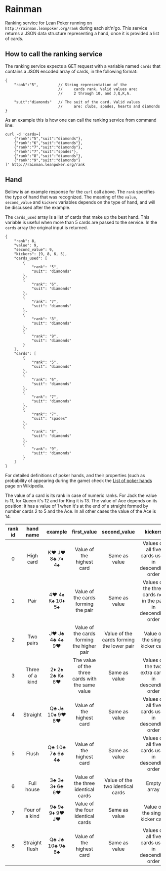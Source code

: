 # Rainman

Ranking service for Lean Poker running on `http://rainman.leanpoker.org/rank` during each sit'n'go. This service returns a JSON data structure representing a hand, once it is provided a list of cards.

## How to call the ranking service

The ranking service expects a GET request with a variable named `cards` that contains a JSON encoded array of cards, in the following format: 

```
{
    "rank":"5",         // String representation of the 
                        //     cards rank. Valid values are: 
                        //     2 through 10, and J,Q,K,A. 

    "suit":"diamonds"   // The suit of the card. Valid values
                        //     are: clubs, spades, hearts and diamonds
}
```

As an example this is how one can call the ranking service from command line:

```
curl -d 'cards=[
    {"rank":"5","suit":"diamonds"},
    {"rank":"6","suit":"diamonds"},
    {"rank":"7","suit":"diamonds"},
    {"rank":"7","suit":"spades"},
    {"rank":"8","suit":"diamonds"},
    {"rank":"9","suit":"diamonds"}
]' http://rainman.leanpoker.org/rank
```
## Hand 

Bellow is an example response for the `curl` call above. The `rank` specifies the type of hand
that was recognized. The meaning of the `value`, `second_value` and `kickers` variables depends
on the type of hand, and will be discussed after the example. 

The `cards_used` array is a list of cards that make up the best hand. This variable is useful 
when more than 5 cards are passed to the service. In the `cards` array the original input is returned. 

```
{
    "rank": 8,
    "value": 9,
    "second_value": 9,
    "kickers": [9, 8, 6, 5],
    "cards_used": [
        {
            "rank": "5",
            "suit": "diamonds"
        },
        {
            "rank": "6",
            "suit": "diamonds"
        },
        {
            "rank": "7",
            "suit": "diamonds"
        },
        {
            "rank": "8",
            "suit": "diamonds"
        },
        {
            "rank": "9",
            "suit": "diamonds"
        }
    ],
    "cards": [
        {
            "rank": "5",
            "suit": "diamonds"
        },
        {
            "rank": "6",
            "suit": "diamonds"
        },
        {
            "rank": "7",
            "suit": "diamonds"
        },
        {
            "rank": "7",
            "suit": "spades"
        },
        {
            "rank": "8",
            "suit": "diamonds"
        },
        {
            "rank": "9",
            "suit": "diamonds"
        }
    ]
}
```

For detailed definitions of poker hands, and their properties (such as probability of appearing during the game)
check the [List of poker hands](http://en.wikipedia.org/wiki/List_of_poker_hands) page on Wikipedia. 

The value of a card is its rank in case of numeric ranks. For Jack the value is 11, for Queen it's 12 and for 
King it is 13. The value of Ace depends on its position: it has a value of 1 when it's at the end of a straight 
formed by number cards 2 to 5 and the Ace. In all other cases the value of the Ace is 14. 
 
| rank id |    hand name    |     example     |                    first_value                   |                second_value               |                            kickers                            |
|:-------:|:---------------:|:---------------:|:------------------------------------------------:|:-----------------------------------------:|:-------------------------------------------------------------:|
|    0    |    High card    |  K♥ J♥ 8♣ 7♦ 4♠ |             Value of the highest card            |               Same as value               |       Values of all five cards used in descending order       |
|    1    |       Pair      | 4♥ 4♠ K♠ 10♦ 5♠ |        Value of the cards forming the pair       |               Same as value               | Values of the three cards not in the pair in descending order |
|    2    |    Two pairs    |  J♥ J♣ 4♣ 4♠ 9♥ |    Value of the cards forming the higher pair    | Value of the cards forming the lower pair |                Value of the single kicker card                |
|    3    | Three of a kind |  2♦ 2♠ 2♣ K♠ 6♥ | The value of the three cards with the same value |               Same as value               |       Values of the two extra cards in descending order       |
|    4    |     Straight    | Q♣ J♠ 10♠ 9♥ 8♥ |             Value of the highest card            |               Same as value               |       Values of all five cards used in descending order       |
|    5    |      Flush      | Q♣ 10♣ 7♣ 6♣ 4♣ |             Value of the highest card            |               Same as value               |       Values of all five cards used in descending order       |
|    6    |    Full house   |  3♣ 3♠ 3♦ 6♣ 6♥ |        Value of the three identical cards        |      Value of the two identical cards     |                          Empty array                          |
|    7    |  Four of a kind |  9♣ 9♠ 9♦ 9♥ J♥ |         Value of the four identical cards        |               Same as value               |                Value of the single kicker card                |
|    8    |  Straight flush | Q♣ J♣ 10♣ 9♣ 8♣ |             Value of the highest card            |               Same as value               |       Values of all five cards used in descending order       |
